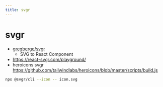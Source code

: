 ```yaml
---
title: svgr
---
```


# svgr

- [gregberge/svgr](https://github.com/gregberge/svgr)
  - SVG to React Component
- https://react-svgr.com/playground/
- heroicons svgr https://github.com/tailwindlabs/heroicons/blob/master/scripts/build.js

```bash
npx @svgr/cli --icon -- icon.svg
```
